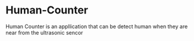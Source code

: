# Human-Counter

Human Counter is an appllication that can be detect human when they are near from the ultrasonic sencor
